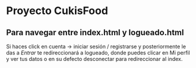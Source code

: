 # Proyecto CukisFood
## Para navegar entre index.html y logueado.html
Si haces click en cuenta -> iniciar sesión / registrarse y posteriormente le das a
*Entrar* te redireccionará a logueado, donde puedes clicar en Mi perfil y ver tus
datos o en su defecto desconectar para redireccionar al index.